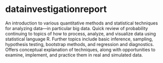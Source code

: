 # datainvestigationreport

An introduction to various quantitative methods and statistical techniques for analyzing data—in particular big data. Quick review of probability continuing to topics of how to process, analyze, and visualize data using statistical language R. Further topics include basic inference, sampling, hypothesis testing, bootstrap methods, and regression and diagnostics. Offers conceptual explanation of techniques, along with opportunities to examine, implement, and practice them in real and simulated data.
